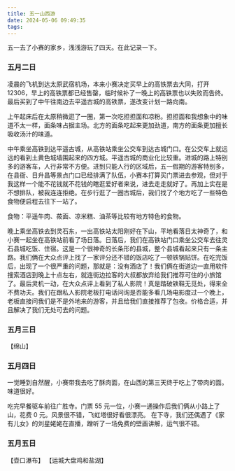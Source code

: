 ```yaml
---
title: 五一山西游
date: 2024-05-06 09:49:35
tags:
---
```


五一去了小赛的家乡，浅浅游玩了四天。在此记录一下。

### 五月二日

凌晨的飞机到达太原武宿机场，本来小赛决定买早上的高铁票去大同，打开 12306，早上的高铁票都已经售罄，临时候补了一晚上的高铁票也以失败而告终。最后买到了中午往南边去平遥古城的高铁票，遂改变计划一路向南。

上午起床后在太原稍微逛了一圈，第一次吃担担面和凉粉。担担面和我想象中的味道不太一样，面条味占据主场。北方的面条吃起来更加劲道，南方的面条更加擅长吸收汤汁的味道。

中午乘坐高铁到达平遥古城，从高铁站乘坐公交车到达古城门口。在公交车上就远远的看到土黄色城墙围起来的四方城。平遥古城的商业化比较重。进城的路上特别多的游客车，人行非常不方便。进到只能人行的区域后，五一假期的游客特别多，在县衙、日升昌等景点门口已经排满了队伍，小赛本打算买门票进去参观，但对于我这样一个能不花钱就不花钱的瞎逛爱好者来说，进去走走就好了。再加上实在是不想排队，被我连连拒绝。在步行逛了一圈古城后，我们找了个地方吃了一些特色食物便启程去往下一站了。

食物：平遥牛肉、莜面、凉米糕、油茶等比较有地方特色的食物。

晚上乘坐高铁去到灵石东，一出高铁站太阳刚好在下山，平地看落日太神奇了，和小赛一起坐在高铁站前看了场日落。日落后，我们在高铁站门口乘坐公交车去往灵石县城吃饭、住宿。这是一个很神奇的长条形的县城，整个县城看起来只有一条主路。我们俩在大众点评上找了一家评分还不错的饭店吃了一顿铁锅贴饼。在吃完饭后，出现了一个很严重的问题，那就是：没有酒店了！我们俩在街道边一直用软件搜索酒店到晚上十点左右，就连街边拉客的大叔都放弃给我们推荐可住的小旅馆了。最后灵机一动，在大众点评上看到了私人影院！真是踏破铁鞋无觅处，得来全不费功夫。我们在跟私人影院老板打电话问询是否能多看几场电影度过一个晚上，老板直接问我们是不是外地来的游客，并且给我们直接推荐了包夜。价格合适，并且解决了我们无处可去的问题。

### 五月三日

【绵山】

### 五月四日

一觉睡到自然醒，小赛带我去吃了酥肉面，在山西的第三天终于吃上了带肉的面。味道很好。

吃完早餐驱车前往广胜寺。门票 55 元一位，小赛一通操作后我们俩从小路上了山，花费 0 元。风景很不错，飞虹塔很好看很漂亮。
在下寺，我们还偶遇了《家有儿女》的刘星姥姥在直播，蹭听了一场免费的壁画讲解，运气很不错。

### 五月五日

【壶口瀑布】
【运城大盘鸡和盐湖】
